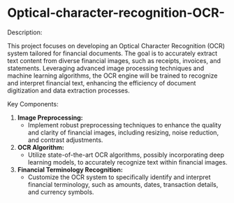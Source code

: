 # Optical-character-recognition-OCR-

Description:

This project focuses on developing an Optical Character Recognition (OCR) system tailored for financial documents. The goal is to accurately extract text content from diverse financial images, such as receipts, invoices, and statements. Leveraging advanced image processing techniques and machine learning algorithms, the OCR engine will be trained to recognize and interpret financial text, enhancing the efficiency of document digitization and data extraction processes.

Key Components:

1. **Image Preprocessing:**
   - Implement robust preprocessing techniques to enhance the quality and clarity of financial images, including resizing, noise reduction, and contrast adjustments.
2. **OCR Algorithm:**
   - Utilize state-of-the-art OCR algorithms, possibly incorporating deep learning models, to accurately recognize text within financial images.
3. **Financial Terminology Recognition:**
   - Customize the OCR system to specifically identify and interpret financial terminology, such as amounts, dates, transaction details, and currency symbols.
